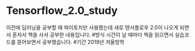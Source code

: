 # Tensorflow_2.0_study
이전에 딥러닝을 공부할 때 파이토치만 사용했는데 새로 텐서플로우 2.0이 나오게 되면서 혼자서 책을 사서 공부한 내용입니다.
#방식
시간이 날 때마다 책을 읽으면서 실습코드를 뜯어보면서 공부했습니다.
#기간
2019년 겨울방학
